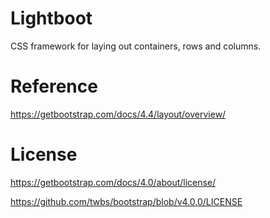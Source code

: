 # Lightboot

CSS framework for laying out containers, rows and columns.

# Reference

https://getbootstrap.com/docs/4.4/layout/overview/

# License

https://getbootstrap.com/docs/4.0/about/license/

https://github.com/twbs/bootstrap/blob/v4.0.0/LICENSE
